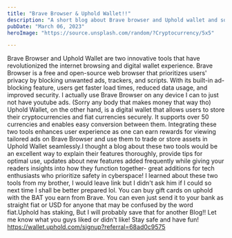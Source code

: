 ```yaml
---
title: "Brave Browser & Uphold Wallet!!"
description: "A short blog about Brave browser and Uphold wallet and some of its features."
pubDate: "March 06, 2023"
heroImage: "https://source.unsplash.com/random/?Cryptocurrency/5x5"

---
```

Brave Browser and Uphold Wallet are two innovative tools that have revolutionized the internet browsing and digital wallet experience. Brave Browser is a free and open-source web browser that prioritizes users' privacy by blocking unwanted ads, trackers, and scripts. With its built-in ad-blocking feature, users get faster load times, reduced data usage, and improved security. I actually use Brave Browser on any device I can to just not have youtube ads. (Sorry any body that makes money that way tho) Uphold Wallet, on the other hand, is a digital wallet that allows users to store their cryptocurrencies and fiat currencies securely. It supports over 50 currencies and enables easy conversion between them. Integrating these two tools enhances user experience as one can earn rewards for viewing tailored ads on Brave Browser and use them to trade or store assets in Uphold Wallet seamlessly.I thought a blog about these two tools would be an excellent way to explain their features thoroughly, provide tips for optimal use, updates about new features added frequently while giving your readers insights into how they function together- great additions for tech enthusiasts who prioritize safety in cyberspace! I learned about these two tools from my brother, I would leave link but I didn't ask him if I could so next time I shall be better prepared lol. You can buy gift cards on uphold with the BAT you earn from Brave. You can even just send it to your bank as straight fiat or USD for anyone that may be confused by the word fiat.Uphold has staking, But I will probably save that for another Blog!! Let me know what you guys liked or didn't like! Stay safe and have fun!
<https://wallet.uphold.com/signup?referral=68ad0c9575>